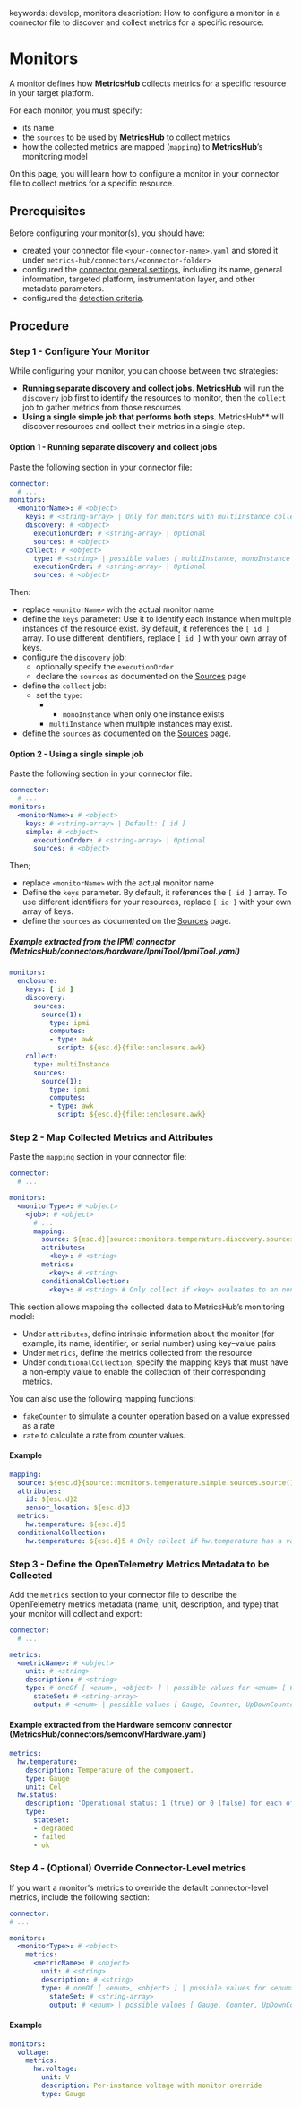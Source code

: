 keywords: develop, monitors
description: How to configure a monitor in a connector file to discover and collect metrics for a specific resource.

# Monitors

A monitor defines how **MetricsHub** collects metrics for a specific resource in your target platform.

For each monitor, you must specify:

* its name
* the `sources` to be used by **MetricsHub** to collect metrics
* how the collected metrics are mapped (`mapping`) to **MetricsHub**’s monitoring model

On this page, you will learn how to configure a monitor in your connector file to collect metrics for a specific resource.

## Prerequisites

Before configuring your monitor(s), you should have:

* created your connector file `<your-connector-name>.yaml` and stored it under `metrics-hub/connectors/<connector-folder>`
* configured the [connector general settings](./connector.md), including its name, general information, targeted platform, instrumentation layer, and other metadata parameters.
* configured the [detection criteria](./detection/index.md).

## Procedure

### Step 1 - Configure Your Monitor

While configuring your monitor, you can choose between two strategies:

* **Running separate discovery and collect jobs**.
  **MetricsHub** will run the `discovery` job first to identify the resources to monitor, then the `collect` job to gather metrics from those resources
* **Using a single simple job that performs both steps**.
  MetricsHub** will discover resources and collect their metrics in a single step.

#### Option 1 - Running separate discovery and collect jobs

Paste the following section in your connector file:

```yaml
connector:
  # ...
monitors:
  <monitorName>: # <object>
    keys: # <string-array> | Only for monitors with multiInstance collect or simple job | Default: [ id ]
    discovery: # <object>
      executionOrder: # <string-array> | Optional
      sources: # <object>
    collect: # <object>
      type: # <string> | possible values [ multiInstance, monoInstance ]
      executionOrder: # <string-array> | Optional
      sources: # <object>
```

Then:

* replace `<monitorName>` with the actual monitor name
* define the `keys` parameter: Use it to identify each instance when multiple instances of the resource exist. By default, it references the `[ id ]` array. To use different identifiers, replace `[ id ]` with your own array of keys.
* configure the `discovery` job:
  * optionally specify the `executionOrder`
  * declare the `sources` as documented on the [Sources](./sources/index.md) page
* define the `collect` job:
  * set the `type`:
    * * `monoInstance` when only one instance exists
    * `multiInstance` when multiple instances may exist.
* define the `sources` as documented on the [Sources](./sources/index.md) page.

#### Option 2 - Using a single simple job

Paste the following section in your connector file:

```yaml
connector:
  # ...
monitors:
  <monitorName>: # <object>
    keys: # <string-array> | Default: [ id ]
    simple: # <object>
      executionOrder: # <string-array> | Optional
      sources: # <object>
```

Then;

* replace `<monitorName>` with the actual monitor name
* Define the `keys` parameter. By default, it references the `[ id ]` array. To use different identifiers for your resources, replace `[ id ]` with your own array of keys.
* define the `sources` as documented on the [Sources](./sources/index.md) page.

##### Example extracted from the IPMI connector (MetricsHub/connectors/hardware/IpmiTool/IpmiTool.yaml)

```yaml
monitors:
  enclosure:
    keys: [ id ]
    discovery:
      sources:
        source(1):
          type: ipmi
          computes:
          - type: awk
            script: ${esc.d}{file::enclosure.awk}
    collect:
      type: multiInstance
      sources:
        source(1):
          type: ipmi
          computes:
          - type: awk
            script: ${esc.d}{file::enclosure.awk}

```

### Step 2 - Map Collected Metrics and Attributes

Paste the `mapping` section in your connector file:

```yaml
connector:
  # ...

monitors:
  <monitorType>: # <object>
    <job>: # <object>
      # ...
      mapping:
        source: ${esc.d}{source::monitors.temperature.discovery.sources.source(1)}
        attributes:
          <key>: # <string>
        metrics:
          <key>: # <string>
        conditionalCollection:
          <key>: # <string> # Only collect if <key> evaluates to an non-empty value
```

This section allows mapping the collected data to MetricsHub’s monitoring model:

* Under `attributes`, define intrinsic information about the monitor (for example, its name, identifier, or serial number) using key–value pairs
* Under `metrics`, define the metrics collected from the resource
* Under `conditionalCollection`, specify the mapping keys that must have a non-empty value to enable the collection of their corresponding metrics.

You can also use the following mapping functions:
  
* `fakeCounter` to simulate a counter operation based on a value expressed as a rate
* `rate` to calculate a rate from counter values.

#### Example

```yaml
mapping:
  source: ${esc.d}{source::monitors.temperature.simple.sources.source(1)}
  attributes:
    id: ${esc.d}2
    sensor_location: ${esc.d}3
  metrics:
    hw.temperature: ${esc.d}5
  conditionalCollection:
    hw.temperature: ${esc.d}5 # Only collect if hw.temperature has a value
```

### Step 3 - Define the OpenTelemetry Metrics Metadata to be Collected

Add the `metrics` section to your connector file to describe the OpenTelemetry metrics metadata (name, unit, description, and type) that your monitor will collect and export:

```yaml
connector:
  # ...

metrics:
  <metricName>: # <object>
    unit: # <string>
    description: # <string>
    type: # oneOf [ <enum>, <object> ] | possible values for <enum> [ Gauge, Counter, UpDownCounter ]
      stateSet: # <string-array>
      output: # <enum> | possible values [ Gauge, Counter, UpDownCounter ] | Optional | Default: UpDownCounter
```

#### Example extracted from the Hardware semconv connector (MetricsHub/connectors/semconv/Hardware.yaml)

```yaml
metrics:
  hw.temperature:
    description: Temperature of the component.
    type: Gauge
    unit: Cel
  hw.status:
    description: 'Operational status: 1 (true) or 0 (false) for each of the possible states.'
    type:
      stateSet:
      - degraded
      - failed
      - ok  

```

### Step 4 - (Optional) Override Connector-Level metrics

If you want a monitor's metrics to override the default connector-level metrics, include the following section:

```yaml
connector:
# ...

monitors:
  <monitorType>: # <object>
    metrics:
      <metricName>: # <object>
        unit: # <string>
        description: # <string>
        type: # oneOf [ <enum>, <object> ] | possible values for <enum> [ Gauge, Counter, UpDownCounter ]
          stateSet: # <string-array>
          output: # <enum> | possible values [ Gauge, Counter, UpDownCounter ] | Optional | Default: UpDownCounter
```

#### Example

```yaml
monitors:
  voltage:
    metrics:
      hw.voltage:
        unit: V
        description: Per-instance voltage with monitor override
        type: Gauge
```